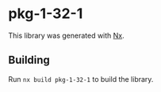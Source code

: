# pkg-1-32-1

This library was generated with [Nx](https://nx.dev).

## Building

Run `nx build pkg-1-32-1` to build the library.

